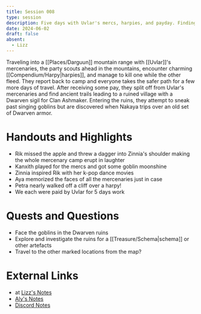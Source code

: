 ```yaml
---
title: Session 008
type: session
description: Five days with Uvlar's mercs, harpies, and payday. Finding Dwarven ruins.
date: 2024-06-02
draft: false
absent:
  - Lizz
---
```

Traveling into a [[Places/Darguun]] mountain range with [[Uvlar]]'s mercenaries, the party scouts ahead in the mountains, encounter charming [[Compendium/Harpy|harpies]], and manage to kill one while the other fleed. They report back to camp and everyone takes the safer path for a few more days of travel. After receiving some pay, they split off from Uvlar's mercenaries and find ancient trails leading to a ruined village with a Dwarven sigil for Clan Ashmaker. Entering the ruins, they attempt to sneak past singing goblins but are discovered when Nakaya trips over an old set of Dwarven armor.
# Handouts and Highlights
- Rik missed the apple and threw a dagger into Zinnia's shoulder making the whole mercenary camp erupt in laughter  
- Kanxith played for the mercs and got some goblin moonshine  
- Zinnia inspired Rik with her k-pop dance movies  
- Aya memorized the faces of all the mercenaries just in case  
- Petra nearly walked off a cliff over a harpy!  
- We each were paid by Uvlar for 5 days work
# Quests and Questions
- Face the goblins in the Dwarven ruins  
- Explore and investigate the ruins for a [[Treasure/Schema|schema]] or other artefacts  
- Travel to the other marked locations from the map?
# External Links
- at [Lizz's Notes](https://docs.google.com/document/d/1J33aBWlHE9Q3B2MMNnUZiaMUoW-X7qpKUtETTQmvalc/edit)
- [Aly's Notes](https://docs.google.com/document/d/1fSQjHnHHLE2g8VXjjjo7_mex3K2nn8vOA5Q_iREG5QU/edit)
- [Discord Notes](https://discord.com/channels/283480767844057088/1208993465531105380/1246949630801874964)